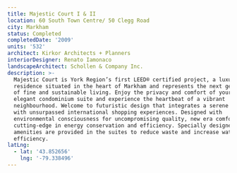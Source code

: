 ```yaml
---
title: Majestic Court I & II
location: 60 South Town Centre/ 50 Clegg Road
city: Markham
status: Completed
completedDate: '2009'
units: '532'
architect: Kirkor Architects + Planners
interiorDesigner: Renato Iamonaco
landscapeArchitect: Schollen & Company Inc.
description: >-
  Majestic Court is York Region’s first LEED® certified project, a luxury urban
  residence situated in the heart of Markham and represents the next generation
  of fine and sustainable living. Enjoy the privacy and comfort of your own
  elegant condominium suite and experience the heartbeat of a vibrant
  neighbourhood. Welcome to futuristic design that integrates a serene lifestyle
  with unsurpassed international shopping experiences. Designed with
  environmental consciousness for uncompromising quality, new era comfort and
  cutting-edge in energy conservation and efficiency. Specially designed
  amenities are provided in the suites to reduce waste and increase water
  efficiency.
latLng:
  - lat: '43.852656'
    lng: '-79.338496'
---
```


